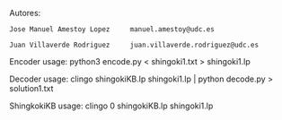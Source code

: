 Autores:

    Jose Manuel Amestoy Lopez     manuel.amestoy@udc.es
    
    Juan Villaverde Rodriguez     juan.villaverde.rodriguez@udc.es

Encoder usage:         python3 encode.py < shingoki1.txt > shingoki1.lp

Decoder usage:         clingo shingokiKB.lp shingoki1.lp | python decode.py > solution1.txt

ShingkokiKB usage:     clingo 0 shingokiKB.lp shingoki1.lp

